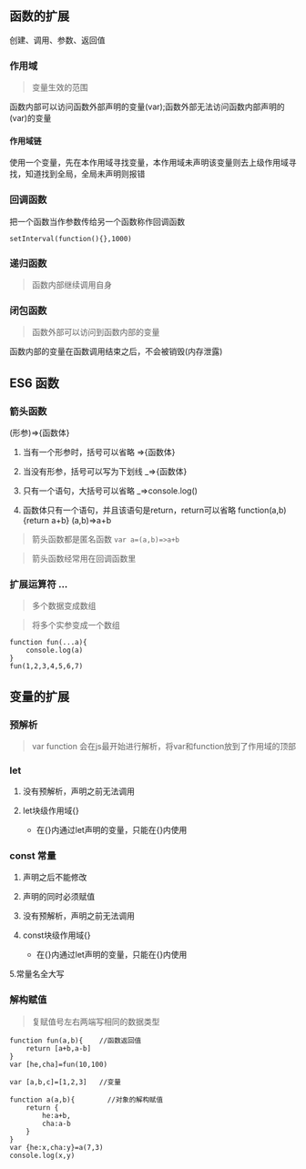 ## 函数的扩展

创建、调用、参数、返回值

### 作用域

> 变量生效的范围

函数内部可以访问函数外部声明的变量(var);函数外部无法访问函数内部声明的(var)的变量


#### 作用域链

使用一个变量，先在本作用域寻找变量，本作用域未声明该变量则去上级作用域寻找，知道找到全局，全局未声明则报错

### 回调函数

把一个函数当作参数传给另一个函数称作回调函数

`setInterval(function(){},1000)`

### 递归函数

> 函数内部继续调用自身

### 闭包函数

> 函数外部可以访问到函数内部的变量

函数内部的变量在函数调用结束之后，不会被销毁(内存泄露)


## ES6 函数

### 箭头函数

(形参)=>{函数体}

1. 当有一个形参时，括号可以省略  =>{函数体} 

2. 当没有形参，括号可以写为下划线  _=>{函数体}

3. 只有一个语句，大括号可以省略 _=>console.log()

4. 函数体只有一个语句，并且该语句是return，return可以省略 function(a,b){return a+b}  (a,b)=>a+b

> 箭头函数都是匿名函数 `var a=(a,b)=>a+b`

> 箭头函数经常用在回调函数里


### 扩展运算符 ...

> 多个数据变成数组

> 将多个实参变成一个数组

```
function fun(...a){
    console.log(a)
}
fun(1,2,3,4,5,6,7)
```

## 变量的扩展

### 预解析

> var function 会在js最开始进行解析，将var和function放到了作用域的顶部

### let

1. 没有预解析，声明之前无法调用

2. let块级作用域{}
    * 在{}内通过let声明的变量，只能在{}内使用

### const 常量

1. 声明之后不能修改

2. 声明的同时必须赋值

3. 没有预解析，声明之前无法调用

4. const块级作用域{}
    * 在{}内通过let声明的变量，只能在{}内使用

5.常量名全大写


### 解构赋值

> 复赋值号左右两端写相同的数据类型

```
function fun(a,b){    //函数返回值
    return [a+b,a-b]
}
var [he,cha]=fun(10,100)

var [a,b,c]=[1,2,3]   //变量
```

```
function a(a,b){        //对象的解构赋值
    return {
        he:a+b,
        cha:a-b
    }
}
var {he:x,cha:y}=a(7,3)
console.log(x,y)
```
